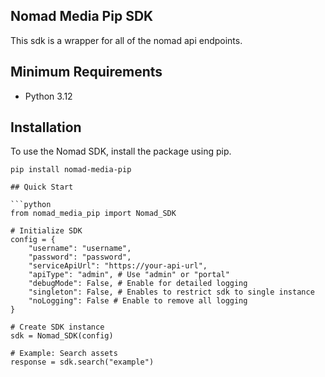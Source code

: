 ## Nomad Media Pip SDK
This sdk is a wrapper for all of the nomad api endpoints.

## Minimum Requirements
- Python 3.12

## Installation
To use the Nomad SDK, install the package using pip.

```shell
pip install nomad-media-pip

## Quick Start

```python
from nomad_media_pip import Nomad_SDK

# Initialize SDK
config = {
    "username": "username",
    "password": "password",
    "serviceApiUrl": "https://your-api-url",
    "apiType": "admin", # Use "admin" or "portal"
    "debugMode": False, # Enable for detailed logging
    "singleton": False, # Enables to restrict sdk to single instance
    "noLogging": False # Enable to remove all logging
}

# Create SDK instance
sdk = Nomad_SDK(config)

# Example: Search assets
response = sdk.search("example")
```